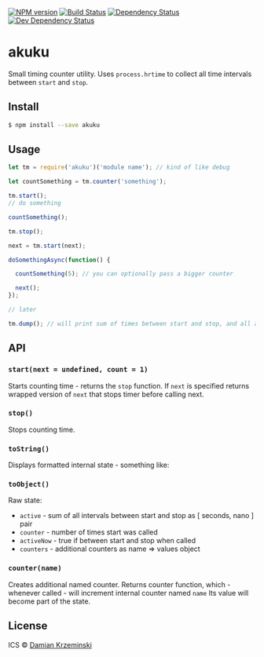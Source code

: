 [![NPM version][npm-image]][npm-url]
[![Build Status][travis-image]][travis-url]
[![Dependency Status][deps-image]][deps-url]
[![Dev Dependency Status][deps-dev-image]][deps-dev-url]

# akuku

Small timing counter utility.
Uses `process.hrtime` to collect all time intervals between `start` and `stop`.

## Install

```sh
$ npm install --save akuku
```

## Usage

```js
let tm = require('akuku')('module name'); // kind of like debug

let countSomething = tm.counter('something');

tm.start();
// do something

countSomething();

tm.stop();

next = tm.start(next);

doSomethingAsync(function() {

  countSomething(5); // you can optionally pass a bigger counter

  next();
});

// later

tm.dump(); // will print sum of times between start and stop, and all associated counters
```


## API

### `start(next = undefined, count = 1)`

Starts counting time - returns the `stop` function. If `next` is specified returns wrapped version of `next` that
stops timer before calling next.

### `stop()`

Stops counting time.

### `toString()`

Displays formatted internal state - something like:


### `toObject()`

Raw state:

- `active` - sum of all intervals between start and stop as [ seconds, nano ] pair
- `counter` - number of times start was called
- `activeNow` - true if between start and stop when called
- `counters` - additional counters as name => values object

### `counter(name)`

Creates additional named counter.
Returns counter function, which - whenever called - will increment internal counter named `name`
Its value will become part of the state.


## License

ICS © [Damian Krzeminski](https://pirxpilot.me)

[npm-image]: https://img.shields.io/npm/v/akuku.svg
[npm-url]: https://npmjs.org/package/akuku

[travis-url]: https://travis-ci.com/pirxpilot/akuku
[travis-image]: https://img.shields.io/travis/com/pirxpilot/akuku.svg

[deps-image]: https://img.shields.io/david/pirxpilot/akuku.svg
[deps-url]: https://david-dm.org/pirxpilot/akuku

[deps-dev-image]: https://img.shields.io/david/dev/pirxpilot/akuku.svg
[deps-dev-url]: https://david-dm.org/pirxpilot/akuku?type=dev
